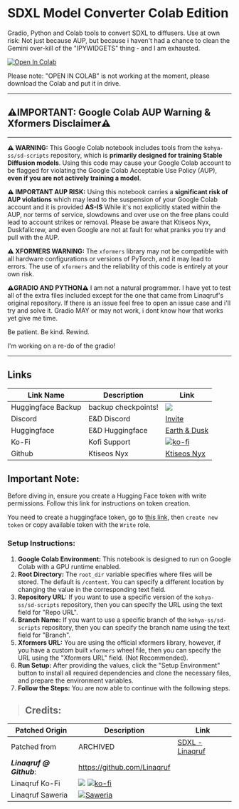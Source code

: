 # **SDXL Model Converter Colab Edition**

Gradio, Python and Colab tools to convert SDXL to diffusers.
Use at own risk: Not just because AUP, but because i haven't had a chance to clean the Gemini over-kill of the "IPYWIDGETS" thing - and I am exhausted.

<a target="_blank" href="https://colab.research.google.com/github/Ktiseos-Nyx/Sdxl-to-diffusers/blob/main/2025_ConvertDiffusers_KtiseosNyx.ipynb">
  <img src="https://colab.research.google.com/assets/colab-badge.svg" alt="Open In Colab"/>
</a>

Please note: 
"OPEN IN COLAB" is not working at the moment, please download the Colab and put it in drive.

---
## **⚠️IMPORTANT: Google Colab AUP Warning & Xformers Disclaimer⚠️**
---
 **⚠️ WARNING:**
This Google Colab notebook includes tools from the `kohya-ss/sd-scripts` repository, which is **primarily designed for training Stable Diffusion models**. Using this code may cause your Google Colab account to be flagged for violating the Google Colab Acceptable Use Policy (AUP), **even if you are not actively training a model**.

**⚠️ IMPORTANT AUP RISK:**
 Using this notebook carries a **significant risk of AUP violations** which may lead to the suspension of your Google Colab account and it is provided **AS-IS**  While it's not explicitly stated within the AUP, nor terms of service, slowdowns and over use on the free plans could lead to account strikes or removal. Please be aware that Ktiseos Nyx, Duskfallcrew, and even Google are not at fault for what pranks you try and pull with the AUP.

 **⚠️ XFORMERS WARNING:**
 The `xformers` library may not be compatible with all hardware configurations or versions of PyTorch, and it may lead to errors. The use of `xformers` and the reliability of this code is entirely at your own risk.

 **⚠️GRADIO AND PYTHON⚠️**
I am not a natural programmer. I have yet to test all of the extra files included except for the one that came from Linaqruf's original repository. If there is an issue feel free to open an issue case and i'll try and solve it.  Gradio MAY or may not work, i dont know how that works yet give me time.

 Be patient. Be kind. Rewind.

 I'm working on a re-do of the gradio!


---


## Links

| Link Name| Description | Link |
| --- | --- | --- |
| Huggingface Backup| backup checkpoints! | [![](https://img.shields.io/static/v1?message=Open%20in%20Colab&logo=googlecolab&labelColor=5c5c5c&color=0f80c1&label=%20&style=flat)](https://github.com/Ktiseos-Nyx/HuggingFace_Backup)
|Discord| E&D Discord |[Invite](https://discord.gg/5t2kYxt7An)
|Huggingface| E&D Huggingface |[Earth & Dusk](https://huggingface.co/EarthnDusk)
|Ko-Fi| Kofi Support |[![ko-fi](https://img.shields.io/badge/Support%20me%20on%20Ko--fi-F16061?logo=ko-fi&logoColor=white&style=flat)](https://ko-fi.com/Z8Z8L4EO)
|Github| Ktiseos Nyx |[Ktiseos Nyx](https://github.com/Ktiseos-Nyx/)




## **Important Note:**

Before diving in, ensure you create a Hugging Face token with write permissions. Follow this link for instructions on token creation.

You need to create a huggingface token, go to [this link](https://huggingface.co/settings/tokens), then `create new token` or copy available token with the `Write` role.


### **Setup Instructions:**

1.  **Google Colab Environment:** This notebook is designed to run on Google Colab with a GPU runtime enabled.
2.  **Root Directory:** The `root_dir` variable specifies where files will be stored. The default is `/content`. You can specify a different location by changing the value in the corresponding text field.
3. **Repository URL:** If you want to use a specific version of the `kohya-ss/sd-scripts` repository, then you can specify the URL using the text field for "Repo URL".
4. **Branch Name:** If you want to use a specific branch of the `kohya-ss/sd-scripts` repository, then you can specify the branch name using the text field for "Branch".
5. **Xformers URL:** You are using the official xformers library, however, if you have a custom built `xformers` wheel file, then you can specify the URL using the "Xformers URL" field. (Not Recommended).
6.  **Run Setup:** After providing the values, click the "Setup Environment" button to install all required dependencies and clone the necessary files, and prepare the environment variables.
7.  **Follow the Steps:** You are now able to continue with the following steps.



>## Credits:


| Patched Origin | Description | Link |
| --- | --- | --- |
|Patched from| ARCHIVED |[SDXL - Linaqruf](https://colab.research.google.com/github/Linaqruf/sdxl-model-converter/blob/main/sdxl_model_converter.ipynb)
|***Linaqruf @ Github***: |https://github.com/Linaqruf
|Linaqruf Ko-Fi | [![](https://dcbadge.vercel.app/api/shield/850007095775723532?style=flat)](https://lookup.guru/850007095775723532) [![ko-fi](https://img.shields.io/badge/Support%20me%20on%20Ko--fi-F16061?logo=ko-fi&logoColor=white&style=flat)](https://ko-fi.com/linaqruf)
| Linaqruf Saweria |<a href="https://saweria.co/linaqruf"><img alt="Saweria" src="https://img.shields.io/badge/Saweria-7B3F00?style=flat&logo=ko-fi&logoColor=white"/></a>

